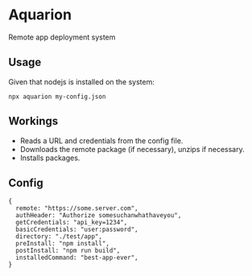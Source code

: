 # Aquarion
Remote app deployment system

## Usage

Given that nodejs is installed on the system:

`npx aquarion my-config.json`


## Workings

* Reads a URL and credentials from the config file.
* Downloads the remote package (if necessary), unzips if necessary.
* Installs packages.


## Config

```
{
  remote: "https://some.server.com",
  authHeader: "Authorize somesuchanwhathaveyou",
  getCredentials: "api_key=1234",
  basicCredentials: "user:password",
  directory: "./test/app",
  preInstall: "npm install",
  postInstall: "npm run build",
  installedCommand: "best-app-ever",
}
```
